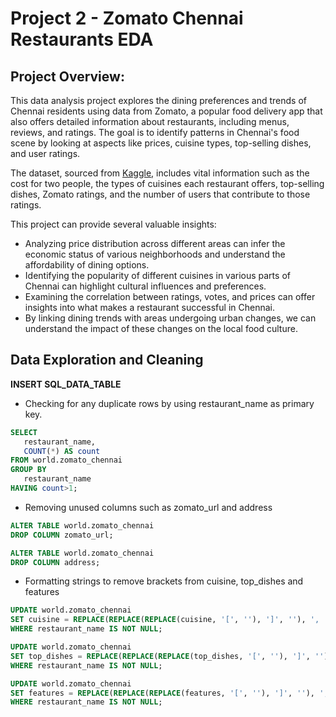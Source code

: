 # Project 2 - Zomato Chennai Restaurants EDA

## Project Overview:

This data analysis project explores the dining preferences and trends of Chennai residents using data from Zomato, a popular food delivery app that also offers detailed information about restaurants, including menus, reviews, and ratings. The goal is to identify patterns in Chennai's food scene by looking at aspects like prices, cuisine types, top-selling dishes, and user ratings.

The dataset, sourced from [Kaggle](https://www.kaggle.com/datasets/phiitm/chennai-zomato-restaurants-data/data), includes vital information such as the cost for two people, the types of cuisines each restaurant offers, top-selling dishes, Zomato ratings, and the number of users that contribute to those ratings. 

This project can provide several valuable insights:
- Analyzing price distribution across different areas can infer the economic status of various neighborhoods and understand the affordability of dining options.
- Identifying the popularity of different cuisines in various parts of Chennai can highlight cultural influences and preferences.
- Examining the correlation between ratings, votes, and prices can offer insights into what makes a restaurant successful in Chennai.
- By linking dining trends with areas undergoing urban changes, we can understand the impact of these changes on the local food culture.

## Data Exploration and Cleaning

**INSERT SQL_DATA_TABLE**

- Checking for any duplicate rows by using restaurant_name as primary key.
 ```sql
SELECT 
	restaurant_name, 
	COUNT(*) AS count
FROM world.zomato_chennai
GROUP BY
	restaurant_name
HAVING count>1;
```

- Removing unused columns such as zomato_url and address
 ```sql
ALTER TABLE world.zomato_chennai
DROP COLUMN zomato_url;
```

```sql
ALTER TABLE world.zomato_chennai
DROP COLUMN address;
```

- Formatting strings to remove brackets from cuisine, top_dishes and features
```sql
UPDATE world.zomato_chennai
SET cuisine = REPLACE(REPLACE(REPLACE(cuisine, '[', ''), ']', ''), ', ', ', ')
WHERE restaurant_name IS NOT NULL;
```
```sql
UPDATE world.zomato_chennai
SET top_dishes = REPLACE(REPLACE(REPLACE(top_dishes, '[', ''), ']', ''), ', ', ', ')
WHERE restaurant_name IS NOT NULL;
```
```sql
UPDATE world.zomato_chennai
SET features = REPLACE(REPLACE(REPLACE(features, '[', ''), ']', ''), ', ', ', ')
WHERE restaurant_name IS NOT NULL;
```


